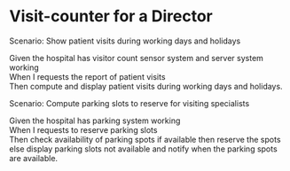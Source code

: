 # Visit-counter for a Director

Scenario: Show patient visits during working days and holidays

  Given the hospital has visitor count sensor system and server system working\
  When I requests the report of patient visits\
  Then compute and display patient visits during working days and holidays.
  
Scenario: Compute parking slots to reserve for visiting specialists

  Given the hospital has parking system working\
  When I requests to reserve parking slots\
  Then check availability of parking spots
  if available then reserve the spots
  else display parking slots not available and
  notify when the parking spots are available.
